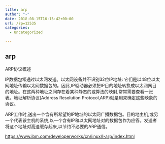 ```yaml
---
title: arp
author: "-"
date: 2018-08-15T16:15:42+00:00
url: /?p=12535
categories:
  - Uncategorized

---
```

## arp
ARP协议概述
  
IP数据包常通过以太网发送。以太网设备并不识别32位IP地址: 它们是以48位以太网地址传输以太网数据包的。因此,IP驱动器必须把IP目的地址转换成以太网网目的地址。在这两种地址之间存在着某种静态的或算法的映射,常常需要查看一张表。地址解析协议(Address Resolution Protocol,ARP)就是用来确定这些映象的协议。

ARP工作时,送出一个含有所希望的IP地址的以太网广播数据包。目的地主机,或另一个代表该主机的系统,以一个含有IP和以太网地址对的数据包作为应答。发送者将这个地址对高速缓存起来,以节约不必要的ARP通信。
  
https://www.ibm.com/developerworks/cn/linux/l-arp/index.html